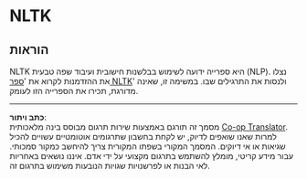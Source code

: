 <!--
CO_OP_TRANSLATOR_METADATA:
{
  "original_hash": "bf39bceb833cd628f224941dca8041df",
  "translation_date": "2025-09-05T20:34:07+00:00",
  "source_file": "6-NLP/4-Hotel-Reviews-1/assignment.md",
  "language_code": "he"
}
-->
# NLTK

## הוראות

NLTK היא ספרייה ידועה לשימוש בבלשנות חישובית ועיבוד שפה טבעית (NLP). נצלו את ההזדמנות לקרוא את '[ספר NLTK](https://www.nltk.org/book/)' ולנסות את התרגילים שבו. במשימה זו, שאינה מדורגת, תכירו את הספרייה הזו לעומק.

---

**כתב ויתור**:  
מסמך זה תורגם באמצעות שירות תרגום מבוסס בינה מלאכותית [Co-op Translator](https://github.com/Azure/co-op-translator). למרות שאנו שואפים לדיוק, יש לקחת בחשבון שתרגומים אוטומטיים עשויים להכיל שגיאות או אי דיוקים. המסמך המקורי בשפתו המקורית צריך להיחשב כמקור סמכותי. עבור מידע קריטי, מומלץ להשתמש בתרגום מקצועי על ידי אדם. איננו נושאים באחריות לאי הבנות או לפרשנויות שגויות הנובעות משימוש בתרגום זה.